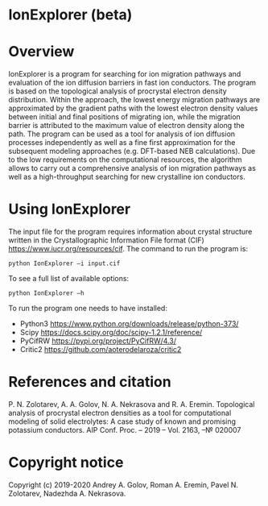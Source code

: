 # IonExplorer (beta)
# Overview
IonExplorer is a program for searching for ion migration pathways and evaluation of the ion diffusion barriers in fast ion conductors. The program is based on the topological analysis of procrystal electron density distribution. Within the approach, the lowest energy migration pathways are approximated by the gradient paths with the lowest electron density values between initial and final positions of migrating ion, while the migration barrier is attributed to the maximum value of electron density along the path. The program can be used as a tool for analysis of ion diffusion processes independently as well as a fine first approximation for the subsequent modeling approaches (e.g. DFT-based NEB calculations). Due to the low requirements on the computational resources, the algorithm allows to carry out a comprehensive analysis of ion migration pathways as well as a high-throughput searching for new crystalline ion conductors.
# Using IonExplorer
The input file for the program requires information about crystal structure written in the Crystallographic Information File format (CIF) https://www.iucr.org/resources/cif. The command to run the program is:
```
python IonExplorer –i input.cif
```
To see a full list of available options:
```
python IonExplorer –h
```

To run the program one needs to have installed:
-	Python3 https://www.python.org/downloads/release/python-373/
-	Scipy https://docs.scipy.org/doc/scipy-1.2.1/reference/
-	PyCifRW  https://pypi.org/project/PyCifRW/4.3/
-	Critic2 https://github.com/aoterodelaroza/critic2
# References and citation
P. N. Zolotarev, A. A. Golov, N. A. Nekrasova and R. A. Eremin. Topological analysis of procrystal electron densities as a tool for computational modeling of solid electrolytes: A case study of known and promising potassium conductors. AIP Conf. Proc. – 2019 – Vol. 2163, –№ 020007
# Copyright notice
Copyright (c) 2019-2020 Andrey A. Golov, Roman A. Eremin, Pavel N. Zolotarev, Nadezhda A. Nekrasova.

